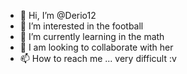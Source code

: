 - 👋 Hi, I’m @Derio12
- 👀 I’m interested in the football
- 🌱 I’m currently learning in the math
- 💞️ I am looking to collaborate with her
- 📫 How to reach me ... very difficult :v


<!---
Derio12/Derio12 is a ✨ special ✨ repository because its `README.md` (this file) appears on your GitHub profile.
You can click the Preview link to take a look at your changes.
--->
